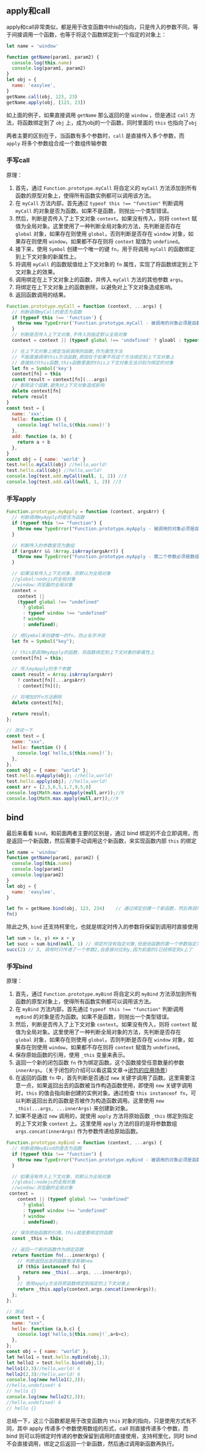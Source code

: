 ## apply和call

apply和call非常类似，都是用于改变函数中this的指向，只是传入的参数不同，等于间接调用一个函数，也等于将这个函数绑定到一个指定的对象上：

```js
let name = 'window'

function getName(param1, param2) {
  console.log(this.name)
  console.log(param1, param2)
}
let obj = {
  name: 'easylee',
}
getName.call(obj, 123, 23)
getName.apply(obj, [123, 23])
```

如上面的例子，如果直接调用 `getName` 那么返回的是 `window` ，但是通过 `call` 方法，将函数绑定到了 `obj` 上，成为obj的一个函数，同时里面的 `this` 也指向了`obj`

两者主要的区别在于，当函数有多个参数时，`call` 是直接传入多个参数，而 `apply` 将多个参数组合成一个数组传输参数

### 手写call

原理：

1. 首先，通过 `Function.prototype.myCall` 将自定义的 `myCall` 方法添加到所有函数的原型对象上，使得所有函数实例都可以调用该方法。
2. 在 `myCall` 方法内部，首先通过 `typeof this !== "function"` 判断调用 `myCall` 的对象是否为函数。如果不是函数，则抛出一个类型错误。
3. 然后，判断是否传入了上下文对象 `context`。如果没有传入，则将 `context` 赋值为全局对象。这里使用了一种判断全局对象的方法，先判断是否存在 `global` 对象，如果存在则使用 `global`，否则判断是否存在 `window` 对象，如果存在则使用 `window`，如果都不存在则将 `context` 赋值为 `undefined`。
4. 接下来，使用 `Symbol` 创建一个唯一的键 `fn`，用于将调用 `myCall` 的函数绑定到上下文对象的新属性上。
5. 将调用 `myCall` 的函数赋值给上下文对象的 `fn` 属性，实现了将函数绑定到上下文对象上的效果。
6. 调用绑定在上下文对象上的函数，并传入 `myCall` 方法的其他参数 `args`。
7. 将绑定在上下文对象上的函数删除，以避免对上下文对象造成影响。
8. 返回函数调用的结果。

```js
Function.prototype.myCall = function (context, ...args) {
  // 判断调用myCall的是否为函数
  if (typeof this !== 'function') {
    throw new TypeError('Function.prototype.myCall - 被调用的对象必须是函数')
  }
  // 判断是否传入上下文对象,不传入则指定默认全局对象
  context = context || (typeof global !== 'undefined' ? gloabl : typeof window !== 'undefined' ? window : undefined)

  // 在上下文对象上绑定当前调用的函数,作为属性方法
  // 不能直接调用this方法函数,原因在于如果不将这个方法绑定到上下文对象上
  // 直接执行this函数,this函数里面的this上下文对象无法识别为绑定的对象
  let fn = Symbol('key')
  context[fn] = this
  const result = context[fn](...args)
  // 删除这个函数,避免对上下文对象造成影响
  delete context[fn]
  return result
}
const test = {
  name: 'xxx',
  hello: function () {
    console.log(`hello,${this.name}!`)
  },
  add: function (a, b) {
    return a + b
  },
}
const obj = { name: 'world' }
test.hello.myCall(obj) //hello,world!
test.hello.call(obj) //hello,world!
console.log(test.add.myCall(null, 1, 2)) //3
console.log(test.add.call(null, 1, 2)) //3
```

### 手写apply

```js
Function.prototype.myApply = function (context, argsArr) {
  // 判断调用myApply的是否为函数
  if (typeof this !== "function") {
    throw new TypeError("Function.prototype.myApply - 被调用的对象必须是函数");
  }

  // 判断传入的参数是否为数组
  if (argsArr && !Array.isArray(argsArr)) {
    throw new TypeError("Function.prototype.myApply - 第二个参数必须是数组");
  }

  // 如果没有传入上下文对象，则默认为全局对象
  //global:nodejs的全局对象
  //window:浏览器的全局对象
  context =
    context ||
    (typeof global !== "undefined"
      ? global
      : typeof window !== "undefined"
      ? window
      : undefined);

  // 用Symbol来创建唯一的fn，防止名字冲突
  let fn = Symbol("key");

  // this是调用myApply的函数，将函数绑定到上下文对象的新属性上
  context[fn] = this;

  // 传入myApply的多个参数
  const result = Array.isArray(argsArr)
    ? context[fn](...argsArr)
    : context[fn]();

  // 将增加的fn方法删除
  delete context[fn];

  return result;
};

// 测试一下
const test = {
  name: "xxx",
  hello: function () {
    console.log(`hello,${this.name}!`);
  },
};
const obj = { name: "world" };
test.hello.myApply(obj); //hello,world!
test.hello.apply(obj); //hello,world!
const arr = [2,3,6,5,1,7,9,5,0]
console.log(Math.max.myApply(null,arr));//9
console.log(Math.max.apply(null,arr));//9
```

## bind

最后来看看 `bind`，和前面两者主要的区别是，通过 bind 绑定的不会立即调用，而是返回一个新函数，然后需要手动调用这个新函数，来实现函数内部 `this` 的绑定

```js
let name = 'window'
function getName(param1, param2) {
  console.log(this.name)
  console.log(param1)
  console.log(param2)
}
let obj = {
  name: 'easylee',
}

let fn = getName.bind(obj, 123, 234)	// 通过绑定创建一个新函数，然后再调用新函数
fn()
```

除此之外, `bind` 还支持柯里化，也就是绑定时传入的参数将保留到调用时直接使用

```js
let sum = (x, y) => x + y
let succ = sum.bind(null, 1) // 绑定时没有指定对象,但是给函数的第一个参数指定为1
succ(2) // 3, 调用时只传递了一个参数2,会直接对应到y,因为前面的1已经绑定到x上了
```

### 手写bind

原理：

1. 首先，通过 `Function.prototype.myBind` 将自定义的 `myBind` 方法添加到所有函数的原型对象上，使得所有函数实例都可以调用该方法。
2. 在 `myBind` 方法内部，首先通过 `typeof this !== "function"` 判断调用 `myBind` 的对象是否为函数。如果不是函数，则抛出一个类型错误。
3. 然后，判断是否传入了上下文对象 `context`。如果没有传入，则将 `context` 赋值为全局对象。这里使用了一种判断全局对象的方法，先判断是否存在 `global` 对象，如果存在则使用 `global`，否则判断是否存在 `window` 对象，如果存在则使用 `window`，如果都不存在则将 `context` 赋值为 `undefined`。
4. 保存原始函数的引用，使用 `_this` 变量来表示。
5. 返回一个新的闭包函数 `fn` 作为绑定函数。这个函数接受任意数量的参数 `innerArgs`。（关于闭包的介绍可以看这篇文章->[闭包的应用场景](https://juejin.cn/post/7264183910597279799)）
6. 在返回的函数 `fn` 中，首先判断是否通过 `new` 关键字调用了函数。这里需要注意一点，如果返回出去的函数被当作构造函数使用，即使用 `new` 关键字调用时，`this` 的值会指向新创建的实例对象。通过检查 `this instanceof fn`，可以判断返回出去的函数是否被作为构造函数调用。这里使用 `new _this(...args, ...innerArgs)` 来创建新对象。
7. 如果不是通过 `new` 调用的，就使用 `apply` 方法将原始函数 `_this` 绑定到指定的上下文对象 `context` 上。这里使用 `apply` 方法的目的是将参数数组 `args.concat(innerArgs)` 作为参数传递给原始函数。

```js
Function.prototype.myBind = function (context, ...args) {
  // 判断调用myBind的是否为函数
  if (typeof this !== "function") {
    throw new TypeError("Function.prototype.myBind - 被调用的对象必须是函数");
  }

  // 如果没有传入上下文对象，则默认为全局对象
  //global:nodejs的全局对象
  //window:浏览器的全局对象
 context =
    context || (typeof global !== "undefined"
      ? global
      : typeof window !== "undefined"
      ? window
      : undefined);

  // 保存原始函数的引用，this就是要绑定的函数
  const _this = this;

  // 返回一个新的函数作为绑定函数
  return function fn(...innerArgs) {
    // 判断返回出去的函数有没有被new
    if (this instanceof fn) {
      return new _this(...args, ...innerArgs);
    }
    // 使用apply方法将原函数绑定到指定的上下文对象上
    return _this.apply(context,args.concat(innerArgs));
  };
};

// 测试
const test = {
  name: "xxx",
  hello: function (a,b,c) {
    console.log(`hello,${this.name}!`,a+b+c);
  },
};
const obj = { name: "world" };
let hello1 = test.hello.myBind(obj,1);
let hello2 = test.hello.bind(obj,1); 
hello1(2,3)//hello,world! 6
hello2(2,3)//hello,world! 6
console.log(new hello1(2,3));
//hello,undefined! 6
// hello {}
console.log(new hello2(2,3));
//hello,undefined! 6
// hello {}
```

总结一下，这三个函数都是用于改变函数内 `this` 对象的指向，只是使用方式有不同，其中 apply 传递多个参数使用数组的形式，call 则直接传递多个参数，而 bind 则可以将绑定时传递的参数保留到调用时直接使用，支持柯里化，同时 bind 不会直接调用，绑定之后返回一个新函数，然后通过调用新函数再执行。